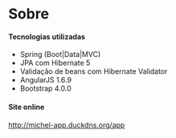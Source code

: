 # Sobre
#### Tecnologias utilizadas
- Spring (Boot|Data|MVC)
- JPA com Hibernate 5
- Validação de beans com Hibernate Validator
- AngularJS 1.6.9
- Bootstrap 4.0.0

#### Site online

http://michel-app.duckdns.org/app